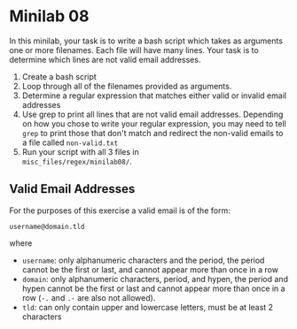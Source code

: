 # Minilab 08

In this minilab, your task is to write
a bash script which takes as arguments
one or more filenames.  Each file
will have many lines.  Your task is
to determine which lines are not valid
email addresses.

1. Create a bash script
2. Loop through all of the filenames provided as arguments.
3. Determine a regular expression that matches
   either valid or invalid email addresses
4. Use grep to print all lines that are not
   valid email addresses.  Depending on how you
   chose to write your regular expression, you
   may need to tell `grep` to print those that
   don't match and redirect the non-valid emails
   to a file called `non-valid.txt`
5. Run your script with all 3 files in  
   `misc_files/regex/minilab08/`.


## Valid Email Addresses

For the purposes of this exercise a valid email
is of the form:

`username@domain.tld`

where

* `username`:  only alphanumeric characters and the period,
  the period cannot be the first or last, and cannot appear
  more than once in a row
* `domain`:  only alphanumeric characters, period, and hypen,
  the period and hypen cannot be the first or last and cannot
  appear more than once in a row (`-.` and `.-` are also not
  allowed).
* `tld`: can only contain upper and lowercase letters, must be
  at least 2 characters
